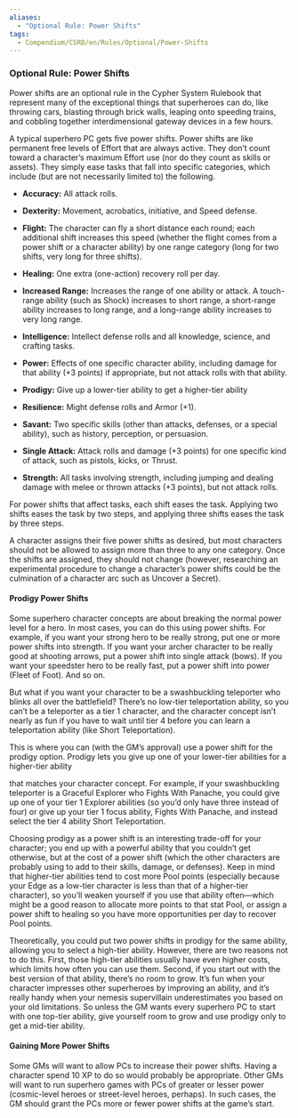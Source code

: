 ```yaml
---
aliases:
  - "Optional Rule: Power Shifts"
tags:
  - Compendium/CSRD/en/Rules/Optional/Power-Shifts
---
```

### Optional Rule: Power Shifts    
    
Power shifts are an optional rule in the Cypher System Rulebook that represent many of the exceptional things that superheroes can do, like throwing cars, blasting through brick walls, leaping onto speeding trains, and cobbling together interdimensional gateway devices in a few hours.    
    
A typical superhero PC gets five power shifts. Power shifts are like permanent free levels of Effort that are always active. They don’t count toward a character’s maximum Effort use (nor do they count as skills or assets). They simply ease tasks that fall into specific categories, which include (but are not necessarily limited to) the following.    
    
- **Accuracy:** All attack rolls.    
- **Dexterity:** Movement, acrobatics, initiative, and Speed defense.    
- **Flight:** The character can fly a short distance each round; each additional shift increases this speed (whether the flight comes from a power shift or a character ability) by one range category (long for two shifts, very long for three shifts).    
- **Healing:** One extra (one-action) recovery roll per day.    
- **Increased Range:** Increases the range of one ability or attack. A touch-range ability (such as Shock) increases to short range, a short-range ability increases to long range, and a long-range ability increases to very long range.    
- **Intelligence:** Intellect defense rolls and all knowledge, science, and crafting tasks.    
- **Power:** Effects of one specific character ability, including damage for that ability (+3 points) if appropriate, but not attack rolls with that ability.    
- **Prodigy:** Give up a lower-tier ability to get a higher-tier ability    
- **Resilience:** Might defense rolls and Armor (+1).    
- **Savant:** Two specific skills (other than attacks, defenses, or a special ability), such as history, perception, or persuasion.    
- **Single Attack:** Attack rolls and damage (+3 points) for one specific kind of attack, such as pistols, kicks, or Thrust.    
- **Strength:** All tasks involving strength, including jumping and dealing damage with melee or thrown attacks (+3 points), but not attack rolls.    
    
For power shifts that affect tasks, each shift eases the task. Applying two shifts eases the task by two steps, and applying three shifts eases the task by three steps.    
A character assigns their five power shifts as desired, but most characters should not be allowed to assign more than three to any one category. Once the shifts are assigned, they should not change (however, researching an experimental procedure to change a character’s power shifts could be the culmination of a character arc such as Uncover a Secret).    
#### Prodigy Power Shifts    
Some superhero character concepts are about breaking the normal power level for a hero. In most cases, you can do this using power shifts. For example, if you want your strong hero to be really strong, put one or more power shifts into strength. If you want your archer character to be really good at shooting arrows, put a power shift into single attack (bows). If you want your speedster hero to be really fast, put a power shift into power (Fleet of Foot). And so on.    
    
But what if you want your character to be a swashbuckling teleporter who blinks all over the battlefield? There’s no low-tier teleportation ability, so you can’t be a teleporter as a tier 1 character, and the character concept isn’t nearly as fun if you have to wait until tier 4 before you can learn a teleportation ability (like Short Teleportation).    
    
This is where you can (with the GM’s approval) use a power shift for the prodigy option. Prodigy lets you give up one of your lower-tier abilities for a higher-tier ability    
that matches your character concept. For example, if your swashbuckling teleporter is a Graceful Explorer who Fights With Panache, you could give up one of your tier 1 Explorer abilities (so you’d only have three instead of four) or give up your tier 1 focus ability, Fights With Panache, and instead select the tier 4 ability Short Teleportation.    
    
Choosing prodigy as a power shift is an interesting trade-off for your character; you end up with a powerful ability that you couldn’t get otherwise, but at the cost of a power shift (which the other characters are probably using to add to their skills, damage, or defenses). Keep in mind that higher-tier abilities tend to cost more Pool points (especially because your Edge as a low-tier character is less than that of a higher-tier character), so you’ll weaken yourself if you use that ability often—which might be a good reason to allocate more points to that stat Pool, or assign a power shift to healing so you have more opportunities per day to recover Pool points.    
    
Theoretically, you could put two power shifts in prodigy for the same ability, allowing you to select a high-tier ability. However, there are two reasons not to do this. First, those high-tier abilities usually have even higher costs, which limits how often you can use them. Second, if you start out with the best version of that ability, there’s no room to grow. It’s fun when your character impresses other superheroes by improving an ability, and it’s really handy when your nemesis supervillain underestimates you based on your old limitations. So unless the GM wants every superhero PC to start with one top-tier ability, give yourself room to grow and use prodigy only to get a mid-tier ability.    
#### Gaining More Power Shifts    
Some GMs will want to allow PCs to increase their power shifts. Having a character spend 10 XP to do so would probably be appropriate. Other GMs will want to run superhero games with PCs of greater or lesser power (cosmic-level heroes or street-level heroes, perhaps). In such cases, the GM should grant the PCs more or fewer power shifts at the game’s start.